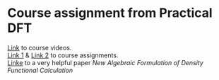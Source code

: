 # Course assignment from Practical DFT

[Link](https://www.youtube.com/watch?v=oyvGeQ8ehBM) to course videos.   
[Link 1](http://TomasArias.com) & [Link 2](https://drive.google.com/drive/folders/0B8lnMKudhQYMMmI3NGM3YTEtMDYyNi00ZDNmLTlhMWUtNGFmNzllMDk4ODdm?hl=en) to course assignments.  
[Linke](https://arxiv.org/abs/cond-mat/9909130) to a very helpful paper *New Algebraic Formulation of Density Functional Calculation*  

